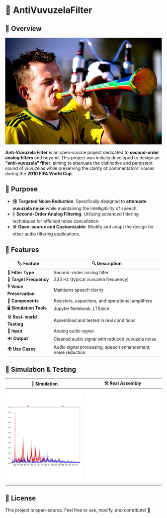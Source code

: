 # 🎵 AntiVuvuzelaFilter

## 🚀 Overview
![Main Preview](assets/img/main.png)

**Anti-Vuvuzela Filter** is an open-source project dedicated to **second-order analog filters** and beyond. This project was initially developed to design an **“anti-vuvuzela” filter**, aiming to attenuate the distinctive and persistent sound of vuvuzelas while preserving the clarity of commentators' voices during the **2010 FIFA World Cup**.

## 🎯 Purpose
- 🔇 **Targeted Noise Reduction**: Specifically designed to **attenuate vuvuzela noise** while maintaining the intelligibility of speech.
- 🎚 **Second-Order Analog Filtering**: Utilizing advanced filtering techniques for efficient noise cancellation.
- 🛠️ **Open-source and Customizable**: Modify and adapt the design for other audio filtering applications.

## 📝 Features
| 🏷️ Feature         | 🔍 Description |
|-----------------|-------------|
| 🎼 **Filter Type** | Second-order analog filter |
| 🎯 **Target Frequency** | 233 Hz (typical vuvuzela frequency) |
| 🎙 **Voice Preservation** | Maintains speech clarity |
| 🔧 **Components** | Resistors, capacitors, and operational amplifiers |
| 🖥️ **Simulation Tools** | Jupyter Notebook, LTSpice |
| 🛠 **Real-world Testing** | Assembled and tested in real conditions |
| 🔌 **Input** | Analog audio signal |
| 🔊 **Output** | Cleaned audio signal with reduced vuvuzela noise |
| 🌍 **Use Cases** | Audio signal processing, speech enhancement, noise reduction |

## 📐 Simulation & Testing
| 📜 Simulation | 🛠️ Real Assembly |
|-----------|-----------|
| <img src="assets/img/simulation.png" width="300" height="300"> | <img src="assets/img/real_assembly.png" width="300" height="300"> |

## 🌟 License
This project is open-source. Feel free to use, modify, and contribute! 🚀
